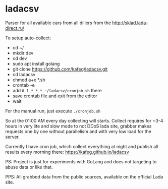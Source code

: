 # ladacsv
Parser for all available cars from all dillers from the http://sklad.lada-direct.ru/

To setup auto-collect:
- cd ~/
- mkdir dev
- cd dev
- sudo apt install golang
- git clone https://github.com/kafeg/ladacsv.git
- cd ladacsv
- chmod a+x *.sh
- crontab -e
- add ```0 1 * * * ~/ladacsv/cronjob.sh``` there
- save crontab file and exit from the editor
- wait

For the manual run, just execute ```./cronjob.sh```

So at the 01:00 AM every day collecting will starts. Collect requires for ~3-4 hours in very lite and slow mode to not DDoS lada site, grabber makes requests one by one without parallelism and with very low load for the server.

Currently I have cron job, which collect everything at night and publish all results every morning there: https://kafeg.github.io/ladacsv

PS: Project is just for experiments with GoLang and does not targeting to abuse data or like that.

PPS: All grabbed data from the public sources, available on the official Lada site.
